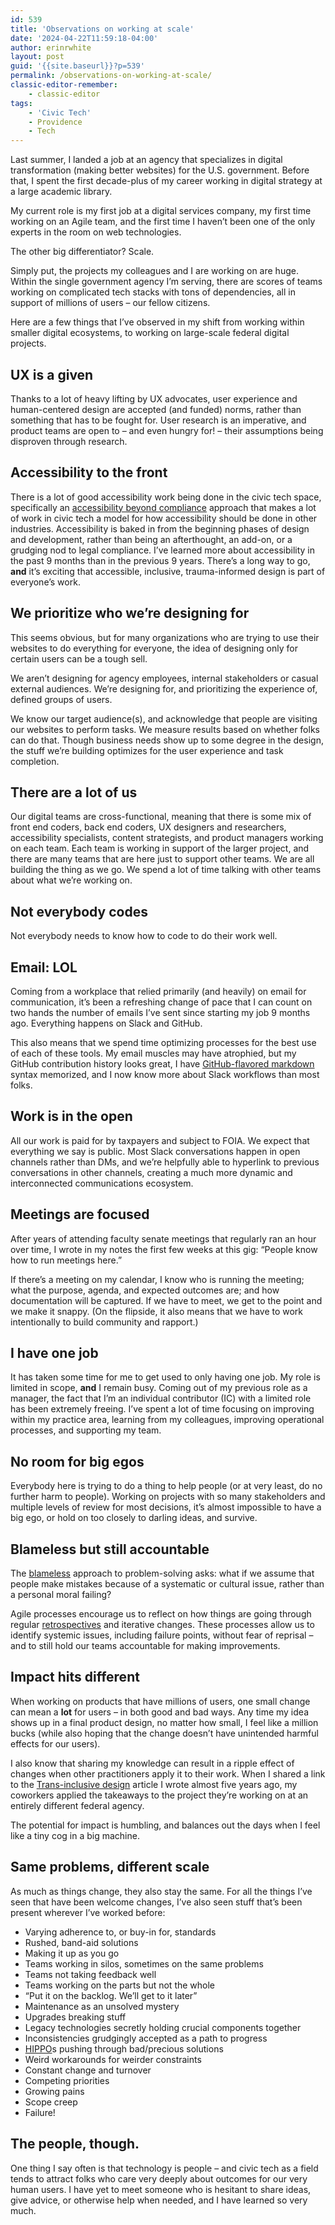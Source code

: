 ```yaml
---
id: 539
title: 'Observations on working at scale'
date: '2024-04-22T11:59:18-04:00'
author: erinrwhite
layout: post
guid: '{{site.baseurl}}?p=539'
permalink: /observations-on-working-at-scale/
classic-editor-remember:
    - classic-editor
tags:
    - 'Civic Tech'
    - Providence
    - Tech
---
```


Last summer, I landed a job at an agency that specializes in digital transformation (making better websites) for the U.S. government. Before that, I spent the first decade-plus of my career working in digital strategy at a large academic library.

My current role is my first job at a digital services company, my first time working on an Agile team, and the first time I haven’t been one of the only experts in the room on web technologies.

The other big differentiator? Scale.

Simply put, the projects my colleagues and I are working on are huge. Within the single government agency I’m serving, there are scores of teams working on complicated tech stacks with tons of dependencies, all in support of millions of users – our fellow citizens.

Here are a few things that I’ve observed in my shift from working within smaller digital ecosystems, to working on large-scale federal digital projects.

## UX is a given

Thanks to a lot of heavy lifting by UX advocates, user experience and human-centered design are accepted (and funded) norms, rather than something that has to be fought for. User research is an imperative, and product teams are open to – and even hungry for! – their assumptions being disproven through research.

## Accessibility to the front

There is a lot of good accessibility work being done in the civic tech space, specifically an [accessibility beyond compliance](https://adhoc.team/playbook-accessibility/) approach that makes a lot of work in civic tech a model for how accessibility should be done in other industries. Accessibility is baked in from the beginning phases of design and development, rather than being an afterthought, an add-on, or a grudging nod to legal compliance. I’ve learned more about accessibility in the past 9 months than in the previous 9 years. There’s a long way to go, **and** it’s exciting that accessible, inclusive, trauma-informed design is part of everyone’s work.

## We prioritize who we’re designing for

This seems obvious, but for many organizations who are trying to use their websites to do everything for everyone, the idea of designing only for certain users can be a tough sell.

We aren’t designing for agency employees, internal stakeholders or casual external audiences. We’re designing for, and prioritizing the experience of, defined groups of users.

We know our target audience(s), and acknowledge that people are visiting our websites to perform tasks. We measure results based on whether folks can do that. Though business needs show up to some degree in the design, the stuff we’re building optimizes for the user experience and task completion.

## There are a lot of us

Our digital teams are cross-functional, meaning that there is some mix of front end coders, back end coders, UX designers and researchers, accessibility specialists, content strategists, and product managers working on each team. Each team is working in support of the larger project, and there are many teams that are here just to support other teams. We are all building the thing as we go. We spend a lot of time talking with other teams about what we’re working on.

## Not everybody codes

Not everybody needs to know how to code to do their work well.

## Email: LOL

Coming from a workplace that relied primarily (and heavily) on email for communication, it’s been a refreshing change of pace that I can count on two hands the number of emails I’ve sent since starting my job 9 months ago. Everything happens on Slack and GitHub.

This also means that we spend time optimizing processes for the best use of each of these tools. My email muscles may have atrophied, but my GitHub contribution history looks great, I have [GitHub-flavored markdown](https://github.github.com/gfm/) syntax memorized, and I now know more about Slack workflows than most folks.

## Work is in the open

All our work is paid for by taxpayers and subject to FOIA. We expect that everything we say is public. Most Slack conversations happen in open channels rather than DMs, and we’re helpfully able to hyperlink to previous conversations in other channels, creating a much more dynamic and interconnected communications ecosystem.

## Meetings are focused

After years of attending faculty senate meetings that regularly ran an hour over time, I wrote in my notes the first few weeks at this gig: “People know how to run meetings here.”

If there’s a meeting on my calendar, I know who is running the meeting; what the purpose, agenda, and expected outcomes are; and how documentation will be captured. If we have to meet, we get to the point and we make it snappy. (On the flipside, it also means that we have to work intentionally to build community and rapport.)

## I have one job

It has taken some time for me to get used to only having one job. My role is limited in scope, **and** I remain busy. Coming out of my previous role as a manager, the fact that I’m an individual contributor (IC) with a limited role has been extremely freeing. I’ve spent a lot of time focusing on improving within my practice area, learning from my colleagues, improving operational processes, and supporting my team.

## No room for big egos

Everybody here is trying to do a thing to help people (or at very least, do no further harm to people). Working on projects with so many stakeholders and multiple levels of review for most decisions, it’s almost impossible to have a big ego, or hold on too closely to darling ideas, and survive.

## Blameless but still accountable

The [blameless](https://www.etsy.com/codeascraft/blameless-postmortems) approach to problem-solving asks: what if we assume that people make mistakes because of a systematic or cultural issue, rather than a personal moral failing?

Agile processes encourage us to reflect on how things are going through regular [retrospectives](https://en.wikipedia.org/wiki/Retrospective#Software_development) and iterative changes. These processes allow us to identify systemic issues, including failure points, without fear of reprisal – and to still hold our teams accountable for making improvements.

## Impact hits different

When working on products that have millions of users, one small change can mean a **lot** for users – in both good and bad ways. Any time my idea shows up in a final product design, no matter how small, I feel like a million bucks (while also hoping that the change doesn’t have unintended harmful effects for our users).

I also know that sharing my knowledge can result in a ripple effect of changes when other practitioners apply it to their work. When I shared a link to the [Trans-inclusive design](https://alistapart.com/article/trans-inclusive-design/) article I wrote almost five years ago, my coworkers applied the takeaways to the project they’re working on at an entirely different federal agency.

The potential for impact is humbling, and balances out the days when I feel like a tiny cog in a big machine.

## Same problems, different scale

As much as things change, they also stay the same. For all the things I’ve seen that have been welcome changes, I’ve also seen stuff that’s been present wherever I’ve worked before:

- Varying adherence to, or buy-in for, standards
- Rushed, band-aid solutions
- Making it up as you go
- Teams working in silos, sometimes on the same problems
- Teams not taking feedback well
- Teams working on the parts but not the whole
- “Put it on the backlog. We’ll get to it later”
- Maintenance as an unsolved mystery
- Upgrades breaking stuff
- Legacy technologies secretly holding crucial components together
- Inconsistencies grudgingly accepted as a path to progress
- [HIPPO](https://jeffgothelf.com/blog/highest-paid-persons-opinion/)s pushing through bad/precious solutions
- Weird workarounds for weirder constraints
- Constant change and turnover
- Competing priorities
- Growing pains
- Scope creep
- Failure!

## The people, though.

One thing I say often is that technology is people – and civic tech as a field tends to attract folks who care very deeply about outcomes for our very human users. I have yet to meet someone who is hesitant to share ideas, give advice, or otherwise help when needed, and I have learned so very much.